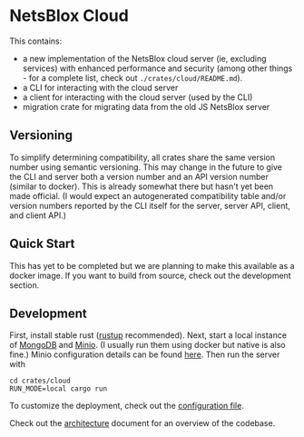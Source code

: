 # NetsBlox Cloud

This contains:

- a new implementation of the NetsBlox cloud server (ie, excluding services)
  with enhanced performance and security (among other things - for a complete
  list, check out `./crates/cloud/README.md`).
- a CLI for interacting with the cloud server
- a client for interacting with the cloud server (used by the CLI)
- migration crate for migrating data from the old JS NetsBlox server

## Versioning

To simplify determining compatibility, all crates share the same version number
using semantic versioning. This may change in the future to give the CLI and
server both a version number and an API version number (similar to docker). This
is already somewhat there but hasn't yet been made official. (I would expect an
autogenerated compatibility table and/or version numbers reported by the CLI
itself for the server, server API, client, and client API.)

## Quick Start

This has yet to be completed but we are planning to make this available as a
docker image. If you want to build from source, check out the development
section.

## Development

First, install stable rust ([rustup](https://rustup.rs/) recommended). Next,
start a local instance of [MongoDB](https://www.mongodb.com/) and
[Minio](https://min.io/). (I usually run them using docker but native is also
fine.) Minio configuration details can be found
[here](https://github.com/NetsBlox/cloud/blob/main/crates/cloud/config/default.toml#L20-L27).
Then run the server with

```
cd crates/cloud
RUN_MODE=local cargo run
```

To customize the deployment, check out the
[configuration file](./crates/cloud/config/default.toml).

Check out the [architecture](./architecture.md) document for an overview of the
codebase.
